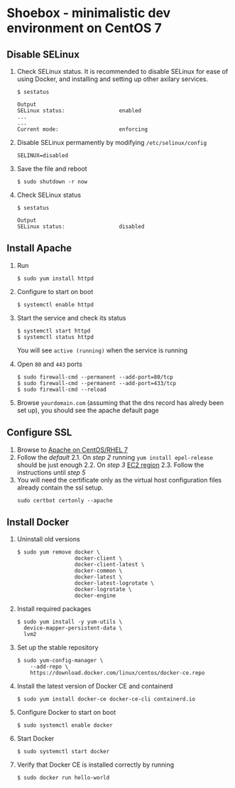 # Shoebox - minimalistic dev environment on CentOS 7

## Disable SELinux

1. Check SELinux status. It is recommended to disable SELinux for ease of using Docker, and installing and setting up other axilary services.

    ```
    $ sestatus

    Output
    SELinux status:                 enabled
    ...
    ...
    Current mode:                   enforcing
    ```

2. Disable SELinux permamently by modifying `/etc/selinux/config`
    ```
    SELINUX=disabled
    ```

3. Save the file and reboot

    ```
    $ sudo shutdown -r now
    ```

4. Check SELinux status
    ```
    $ sestatus

    Output
    SELinux status:                 disabled
    ```
    
## Install Apache

1. Run
    ```
    $ sudo yum install httpd
    ```

2. Configure to start on boot
    ```
    $ systemctl enable httpd
    ```

3. Start the service and check its status

    ```
    $ systemctl start httpd
    $ systemctl status httpd
    ```
    You will see `active (running)` when the service is running

4. Open `80` and `443` ports
    ```
    $ sudo firewall-cmd --permanent --add-port=80/tcp
    $ sudo firewall-cmd --permanent --add-port=433/tcp
    $ sudo firewall-cmd --reload
    ```
5. Browse `yourdomain.com` (assuming that the dns record has alredy been set up), you should see the apache default page

## Configure SSL

1. Browse to [Apache on CentOS/RHEL 7](https://certbot.eff.org/lets-encrypt/centosrhel7-apache)
2. Follow the *default*
    2.1. On *step 2* running `yum install epel-release` should be just enough
    2.2. On *step 3* [EC2 region](https://docs.aws.amazon.com/AWSEC2/latest/UserGuide/using-regions-availability-zones.html)
    2.3.  Follow the instructions until *step 5*
3. You will need the certificate only as the virtual host configuration files already contain the ssl setup. 
    ```
    sudo certbot certonly --apache
    ```

## Install Docker

1. Uninstall old versions
    ```
    $ sudo yum remove docker \
                      docker-client \
                      docker-client-latest \
                      docker-common \
                      docker-latest \
                      docker-latest-logrotate \
                      docker-logrotate \
                      docker-engine
    ```

2.  Install required packages
    ```
    $ sudo yum install -y yum-utils \
      device-mapper-persistent-data \
      lvm2
    ```

3. Set up the stable repository
    ```
    $ sudo yum-config-manager \
        --add-repo \
        https://download.docker.com/linux/centos/docker-ce.repo
    ```

4. Install the latest version of Docker CE and containerd
    ```
    $ sudo yum install docker-ce docker-ce-cli containerd.io
    ```

5. Configure Docker to start on boot
    ```
    $ sudo systemctl enable docker
    ```    

6. Start Docker
    ```
    $ sudo systemctl start docker
    ```

7. Verify that Docker CE is installed correctly by running
    ```
    $ sudo docker run hello-world
    ```

